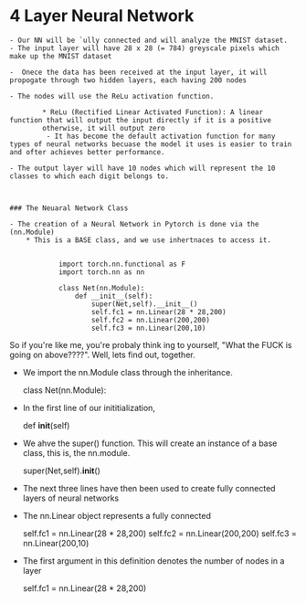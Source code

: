# 4 Layer Neural Network
	- Our NN will be `ully connected and will analyze the MNIST dataset.
	- The input layer will have 28 x 28 (= 784) greyscale pixels which make up the MNIST dataset

	-  Onece the data has been received at the input layer, it will propogate through two hidden layers, each having 200 nodes

	- The nodes will use the ReLu activation function.

			* ReLu (Rectified Linear Activated Function): A linear function that will output the input directly if it is a positive
			otherwise, it will output zero
			 - It has become the default activation function for many types of neural networks becuase the model it uses is easier to train and ofter achieves better performance.

	- The output layer will have 10 nodes which will represent the 10 classes to which each digit belongs to.



	### The Neuaral Network Class

	- The creation of a Neural Network in Pytorch is done via the (nn.Module) 
		* This is a BASE class, and we use inhertnaces to access it.


				import torch.nn.functional as F
				import torch.nn as nn
				
				class Net(nn.Module):
					def __init__(self):
						super(Net,self).__init__()
						self.fc1 = nn.Linear(28 * 28,200)
						self.fc2 = nn.Linear(200,200)
						self.fc3 = nn.Linear(200,10)	

So if you're like me, you're probaly think ing to yourself, "What the FUCK is going on above????". Well, lets find out, together.

* We import the nn.Module class through the inheritance.

	class Net(nn.Module):

* In the first line of our inititialization,

	def __init__(self)

* We ahve the super() function. This will create an instance of a base class, this is, the nn.module.

	super(Net,self).__init__()

* The next three lines have then been used to create fully connected layers of neural networks

-	The nn.Linear object represents a fully connected	

	self.fc1 = nn.Linear(28 * 28,200)
	self.fc2 = nn.Linear(200,200)
	self.fc3 = nn.Linear(200,10)

* The first argument in this definition denotes the number of nodes in a layer

	self.fc1 = nn.Linear(28 * 28,200)






